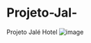 # Projeto-Jal-
Projeto Jalé Hotel
![image](https://user-images.githubusercontent.com/111422272/231298064-8eaad963-b911-4ca5-8a11-85fe85d858a0.png)
